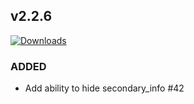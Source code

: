 ## v2.2.6
[![Downloads](https://img.shields.io/github/downloads/artem-sedykh/mini-humidifier/v2.2.5/total.svg)](https://github.com/artem-sedykh/mini-humidifier/releases/tag/v2.2.6)

### ADDED
- Add ability to hide secondary_info #42
